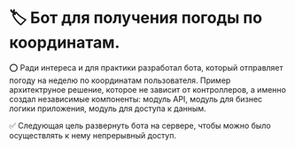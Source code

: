 # :label: Бот для получения погоды по координатам.
:o: Ради интереса и для практики разработал бота, который отправляет погоду на неделю по координатам пользователя. Пример архитектруное решение, которое не зависит от контроллеров, а именно создал независимые компоненты: модуль API, модуль для бизнес логики приложения, модуль для доступа к данным. 

:white_check_mark: Следующая цель развернуть бота на сервере, чтобы можно было осуществлять к нему непрерывный доступ.